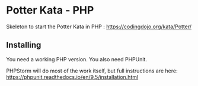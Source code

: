 # Potter Kata - PHP

Skeleton to start the Potter Kata in PHP : https://codingdojo.org/kata/Potter/

## Installing

You need a working PHP version. You also need PHPUnit. 

PHPStorm will do most of the work itself, but full instructions are here: https://phpunit.readthedocs.io/en/9.5/installation.html